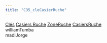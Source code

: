 ```yaml
---
title: "C35_cleCasierRuche"
---
```


[Clés](notes/equipements/cles/C_Clés.md) [Casiers Ruche](notes/equipements/consommables/C_CasierRuche.md) [ZoneRuche](notes/zones/ZoneRuche.md) [CasiersRuche](notes/zones/CasiersRuche.md)\
williamTumba\
madiJorge